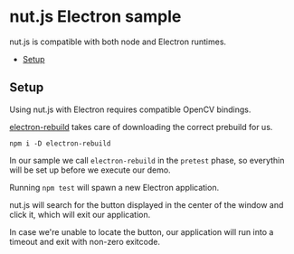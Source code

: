 # nut.js Electron sample

nut.js is compatible with both node and Electron runtimes.

- [Setup](#setup)

## Setup

Using nut.js with Electron requires compatible OpenCV bindings.

[electron-rebuild](https://www.npmjs.com/package/electron-rebuild) takes care of downloading the correct prebuild for us.

```shell script
npm i -D electron-rebuild
```

In our sample we call `electron-rebuild` in the `pretest` phase, so everythin will be set up before we execute our demo.

Running `npm test` will spawn a new Electron application.

nut.js will search for the button displayed in the center of the window and click it, which will exit our application.

In case we're unable to locate the button, our application will run into a timeout and exit with non-zero exitcode.
